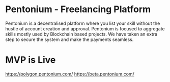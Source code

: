 # Pentonium - Freelancing Platform

Pentonium is a decentralised platform where you list your skill without the hustle of account
creation and approval. Pentonium is focused to aggregate skills mostly used by Blockchain
based projects. We have taken an extra step to secure the system and make the payments
seamless.

# MVP is Live
https://polygon.pentonium.com/
https://beta.pentonium.com/
